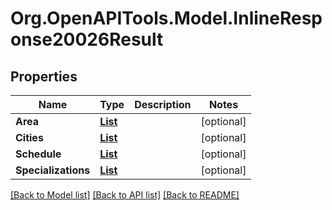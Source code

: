 # Org.OpenAPITools.Model.InlineResponse20026Result
## Properties

Name | Type | Description | Notes
------------ | ------------- | ------------- | -------------
**Area** | [**List<JobFilter>**](JobFilter.md) |  | [optional] 
**Cities** | [**List<JobFilter>**](JobFilter.md) |  | [optional] 
**Schedule** | [**List<JobFilter>**](JobFilter.md) |  | [optional] 
**Specializations** | [**List<JobFilter>**](JobFilter.md) |  | [optional] 

[[Back to Model list]](../README.md#documentation-for-models) [[Back to API list]](../README.md#documentation-for-api-endpoints) [[Back to README]](../README.md)

